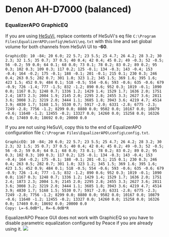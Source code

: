 # Denon AH-D7000 (balanced)
### EqualizerAPO GraphicEQ
If you are using [HeSuVi](https://sourceforge.net/projects/hesuvi/), replace contents of HeSuVi's eq file `C:\Program Files\EqualizerAPO\config\HeSuVi\eq.txt` with this line and set global volume for both channels from HeSuVi UI to **-60**.
```
GraphicEQ: 10 -84; 20 6.0; 22 5.7; 23 5.5; 25 4.7; 26 4.2; 28 3.2; 30 2.3; 32 1.5; 35 0.7; 37 0.5; 40 0.4; 42 0.4; 45 0.2; 49 -0.3; 52 -0.5; 56 -0.2; 59 0.0; 64 0.1; 68 0.0; 73 0.1; 78 0.2; 83 0.2; 89 0.2; 95 0.3; 102 0.3; 109 0.3; 117 0.2; 125 -0.1; 134 -0.3; 143 -0.4; 153 -0.4; 164 -0.2; 175 -0.1; 188 -0.1; 201 -0.1; 215 0.1; 230 0.3; 246 0.4; 263 0.5; 282 0.7; 301 1.0; 323 1.2; 345 1.5; 369 1.6; 395 1.6; 423 1.5; 452 0.9; 484 0.1; 518 -0.5; 554 -0.6; 593 -0.6; 635 -0.6; 679 -0.9; 726 -1.4; 777 -1.5; 832 -1.2; 890 0.6; 952 0.3; 1019 -0.1; 1090 0.0; 1167 0.3; 1248 0.7; 1336 1.2; 1429 1.4; 1529 1.7; 1636 2.0; 1751 2.4; 1873 2.3; 2004 1.9; 2145 2.0; 2295 2.8; 2455 3.3; 2627 3.6; 2811 3.6; 3008 3.2; 3219 2.0; 3444 1.1; 3685 1.8; 3943 3.6; 4219 4.7; 4514 3.9; 4830 1.7; 5168 1.5; 5530 0.7; 5917 -2.0; 6331 -2.8; 6775 -2.3; 7249 -2.8; 7756 -1.2; 8299 0.0; 8880 0.0; 9502 0.0; 10167 0.0; 10879 -0.6; 11640 -1.2; 12455 -0.2; 13327 0.0; 14260 0.0; 15258 0.0; 16326 0.0; 17469 0.0; 18692 0.0; 20000 0.0
```
If you are not using HeSuVi, copy this to the end of EqualizerAPO configuration file `C:\Program Files\EqualizerAPO\config\config.txt`.
```
GraphicEQ: 10 -84; 20 6.0; 22 5.7; 23 5.5; 25 4.7; 26 4.2; 28 3.2; 30 2.3; 32 1.5; 35 0.7; 37 0.5; 40 0.4; 42 0.4; 45 0.2; 49 -0.3; 52 -0.5; 56 -0.2; 59 0.0; 64 0.1; 68 0.0; 73 0.1; 78 0.2; 83 0.2; 89 0.2; 95 0.3; 102 0.3; 109 0.3; 117 0.2; 125 -0.1; 134 -0.3; 143 -0.4; 153 -0.4; 164 -0.2; 175 -0.1; 188 -0.1; 201 -0.1; 215 0.1; 230 0.3; 246 0.4; 263 0.5; 282 0.7; 301 1.0; 323 1.2; 345 1.5; 369 1.6; 395 1.6; 423 1.5; 452 0.9; 484 0.1; 518 -0.5; 554 -0.6; 593 -0.6; 635 -0.6; 679 -0.9; 726 -1.4; 777 -1.5; 832 -1.2; 890 0.6; 952 0.3; 1019 -0.1; 1090 0.0; 1167 0.3; 1248 0.7; 1336 1.2; 1429 1.4; 1529 1.7; 1636 2.0; 1751 2.4; 1873 2.3; 2004 1.9; 2145 2.0; 2295 2.8; 2455 3.3; 2627 3.6; 2811 3.6; 3008 3.2; 3219 2.0; 3444 1.1; 3685 1.8; 3943 3.6; 4219 4.7; 4514 3.9; 4830 1.7; 5168 1.5; 5530 0.7; 5917 -2.0; 6331 -2.8; 6775 -2.3; 7249 -2.8; 7756 -1.2; 8299 0.0; 8880 0.0; 9502 0.0; 10167 0.0; 10879 -0.6; 11640 -1.2; 12455 -0.2; 13327 0.0; 14260 0.0; 15258 0.0; 16326 0.0; 17469 0.0; 18692 0.0; 20000 0.0
Copy: L=-6.0dB*l, R=-6.0dB*R
```
EqualizerAPO Peace GUI does not work with GraphicEQ so you have to disable parametric equalization configured by Peace if you are already using it.
![](https://raw.githubusercontent.com/jaakkopasanen/AutoEq/master/results/Innerfidelity%202017/headphoncecom/onear/Denon%20AH-D7000%20(balanced)/Denon%20AH-D7000%20(balanced).png)
